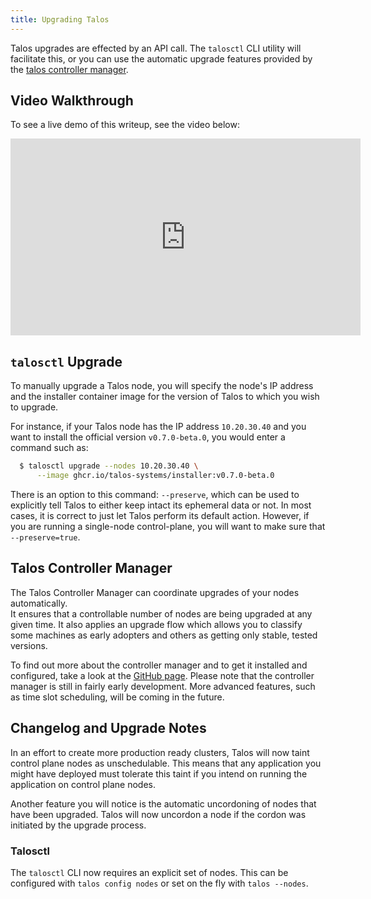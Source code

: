 ```yaml
---
title: Upgrading Talos
---
```


Talos upgrades are effected by an API call.
The `talosctl` CLI utility will facilitate this, or you can use the automatic upgrade features provided by the [talos controller manager](https://github.com/talos-systems/talos-controller-manager).

## Video Walkthrough

To see a live demo of this writeup, see the video below:

<iframe width="560" height="315" src="https://www.youtube.com/embed/sw78qS8vBGc" frameborder="0" allow="accelerometer; autoplay; clipboard-write; encrypted-media; gyroscope; picture-in-picture" allowfullscreen></iframe>

## `talosctl` Upgrade

To manually upgrade a Talos node, you will specify the node's IP address and the
installer container image for the version of Talos to which you wish to upgrade.

For instance, if your Talos node has the IP address `10.20.30.40` and you want
to install the official version `v0.7.0-beta.0`, you would enter a command such
as:

```sh
  $ talosctl upgrade --nodes 10.20.30.40 \
      --image ghcr.io/talos-systems/installer:v0.7.0-beta.0
```

There is an option to this command: `--preserve`, which can be used to explicitly tell Talos to either keep intact its ephemeral data or not.
In most cases, it is correct to just let Talos perform its default action.
However, if you are running a single-node control-plane, you will want to make sure that `--preserve=true`.

## Talos Controller Manager

The Talos Controller Manager can coordinate upgrades of your nodes
automatically.  
It ensures that a controllable number of nodes are being
upgraded at any given time.
It also applies an upgrade flow which allows you to classify some machines as
early adopters and others as getting only stable, tested versions.

To find out more about the controller manager and to get it installed and
configured, take a look at the [GitHub page](https://github.com/talos-systems/talos-controller-manager).
Please note that the controller manager is still in fairly early development.
More advanced features, such as time slot scheduling, will be coming in the
future.

## Changelog and Upgrade Notes

In an effort to create more production ready clusters, Talos will now taint control plane nodes as unschedulable.
This means that any application you might have deployed must tolerate this taint if you intend on running the application on control plane nodes.

Another feature you will notice is the automatic uncordoning of nodes that have been upgraded.
Talos will now uncordon a node if the cordon was initiated by the upgrade process.

### Talosctl

The `talosctl` CLI now requires an explicit set of nodes.
This can be configured with `talos config nodes` or set on the fly with `talos --nodes`.
